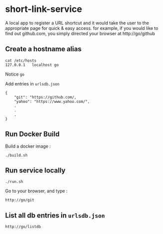 # short-link-service
A local app to register a URL shortcut and it would take the user to the appropriate page for quick & easy access. for example, if you would like to find out github.com, you simply directed your browser at http://go/github

Create a hostname alias
-----------------------
```
cat /etc/hosts
127.0.0.1	localhost go
```
Notice `go` 

Add entries in `urlsdb.json` 
```
{
    "git": "https://github.com/,
    "yahoo": "https://www.yahoo.com/",
    .
    .
    .
}
```
Run Docker Build
----------------
Build a docker image : 
```
./build.sh
```

Run service locally
-------------------
```
./run.sh
```

Go to your browser, and type : 

`http://go/git`

List all db entries in `urlsdb.json`
-----------------------------------

`http://go/listdb`






